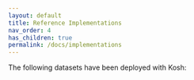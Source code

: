```yaml
---
layout: default
title: Reference Implementations
nav_order: 4
has_children: true
permalink: /docs/implementations    
---
```


The following datasets have been deployed with Kosh:
